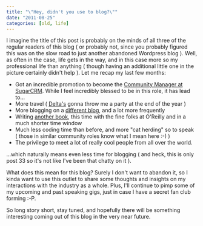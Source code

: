```yaml
---
title: "\"Hey, didn't you use to blog?\""
date: "2011-08-25"
categories: [old, life]
---
```


I imagine the title of this post is probably on the minds of all three of the regular readers of this blog ( or probably not, since you probably figured this was on the slow road to just another abandoned Wordpress blog ). Well, as often in the case, life gets in the way, and in this case more so my professional life than anything ( though having an additional little one in the picture certainly didn't help ). Let me recap my last few months:

- Got an incredible promotion to become the [Community Manager at SugarCRM](http://www.sugarcrm.com/crm/press-releases/2011/john-metric). While I feel incredibly blessed to be in this role, it has lead to...
- More travel ( [Delta's](http://www.delta.com) gonna throw me a party at the end of the year )
- More blogging on a [different blog](http://developers.sugarcrm.com/wordpress), and a lot more frequently
- Writing [another book](http://www.amazon.com/gp/product/1449309801?ie=UTF8&tag=johmer-20&linkCode=shr&camp=213733&creative=393177&creativeASIN=1449309801&ref_=ntt_at_ep_dpt_2), this time with the fine folks at O'Reilly and in a much shorter time window
- Much less coding time than before, and more "cat herding" so to speak ( those in similar community roles know what I mean here :-) )
- The privilege to meet a lot of really cool people from all over the world.

...which naturally means even less time for blogging ( and heck, this is only post 33 so it's not like I've been that chatty on it ).

What does this mean for this blog? Surely I don't want to abandon it, so I kinda want to use this outlet to share some thoughts and insights on my interactions with the industry as a whole. Plus, I'll continue to pimp some of my upcoming and past speaking gigs, just in case I have a secret fan club forming :-P.

So long story short, stay tuned, and hopefully there will be something interesting coming out of this blog in the very near future.
